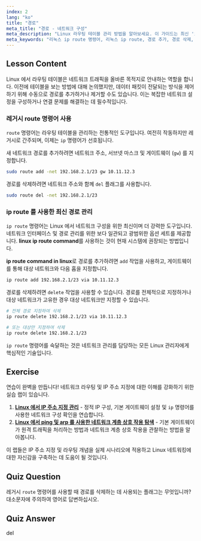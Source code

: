 ```yaml
---
index: 2
lang: "ko"
title: "경로"
meta_title: "경로 - 네트워크 구성"
meta_description: "Linux 라우팅 테이블 관리 방법을 알아보세요. 이 가이드는 최신 'ip route 명령어'와 레거시 'route 명령어'를 사용하여 네트워크 경로를 추가하고 삭제하는 방법을 다룹니다."
meta_keywords: "리눅스 ip route 명령어, 리눅스 ip route, 경로 추가, 경로 삭제, 라우팅 테이블, 네트워크 라우팅, 리눅스 네트워킹, ip route"
---
```


## Lesson Content

Linux 에서 라우팅 테이블은 네트워크 트래픽을 올바른 목적지로 안내하는 역할을 합니다. 이전에 테이블을 보는 방법에 대해 논의했지만, 데이터 패킷이 전달되는 방식을 제어하기 위해 수동으로 경로를 추가하거나 제거할 수도 있습니다. 이는 복잡한 네트워크 설정을 구성하거나 연결 문제를 해결하는 데 필수적입니다.

### 레거시 route 명령어 사용

`route` 명령어는 라우팅 테이블을 관리하는 전통적인 도구입니다. 여전히 작동하지만 레거시로 간주되며, 이제는 `ip` 명령어가 선호됩니다.

새 네트워크 경로를 추가하려면 네트워크 주소, 서브넷 마스크 및 게이트웨이 (`gw`) 를 지정합니다.

```bash
sudo route add -net 192.168.2.1/23 gw 10.11.12.3
```

경로를 삭제하려면 네트워크 주소와 함께 `del` 플래그를 사용합니다.

```bash
sudo route del -net 192.168.2.1/23
```

### ip route 를 사용한 최신 경로 관리

`ip route` 명령어는 Linux 에서 네트워크 구성을 위한 최신이며 더 강력한 도구입니다. 네트워크 인터페이스 및 경로 관리를 위한 보다 일관되고 광범위한 옵션 세트를 제공합니다. **linux ip route command**를 사용하는 것이 현재 시스템에 권장되는 방법입니다.

**ip route command in linux**로 경로를 추가하려면 `add` 작업을 사용하고, 게이트웨이를 통해 대상 네트워크와 다음 홉을 지정합니다.

```bash
ip route add 192.168.2.1/23 via 10.11.12.3
```

경로를 삭제하려면 `delete` 작업을 사용할 수 있습니다. 경로를 전체적으로 지정하거나 대상 네트워크가 고유한 경우 대상 네트워크만 지정할 수 있습니다.

```bash
# 전체 경로 지정하여 삭제
ip route delete 192.168.2.1/23 via 10.11.12.3

# 또는 대상만 지정하여 삭제
ip route delete 192.168.2.1/23
```

`ip route` 명령어를 숙달하는 것은 네트워크 관리를 담당하는 모든 Linux 관리자에게 핵심적인 기술입니다.

## Exercise

연습이 완벽을 만듭니다! 네트워크 라우팅 및 IP 주소 지정에 대한 이해를 강화하기 위한 실습 랩이 있습니다.

1.  **[Linux 에서 IP 주소 지정 관리](https://labex.io/ko/labs/comptia-manage-ip-addressing-in-linux-592736)** - 정적 IP 구성, 기본 게이트웨이 설정 및 `ip` 명령어를 사용한 네트워크 구성 확인을 연습합니다.
2.  **[Linux 에서 ping 및 arp 를 사용한 네트워크 계층 상호 작용 탐색](https://labex.io/ko/labs/comptia-explore-network-layer-interaction-with-ping-and-arp-in-linux-592746)** - 기본 게이트웨이가 원격 트래픽을 처리하는 방법과 네트워크 계층 상호 작용을 관찰하는 방법을 알아봅니다.

이 랩들은 IP 주소 지정 및 라우팅 개념을 실제 시나리오에 적용하고 Linux 네트워킹에 대한 자신감을 구축하는 데 도움이 될 것입니다.

## Quiz Question

레거시 `route` 명령어를 사용할 때 경로를 삭제하는 데 사용되는 플래그는 무엇입니까? 대소문자에 주의하여 영어로 답변하십시오.

## Quiz Answer

del
